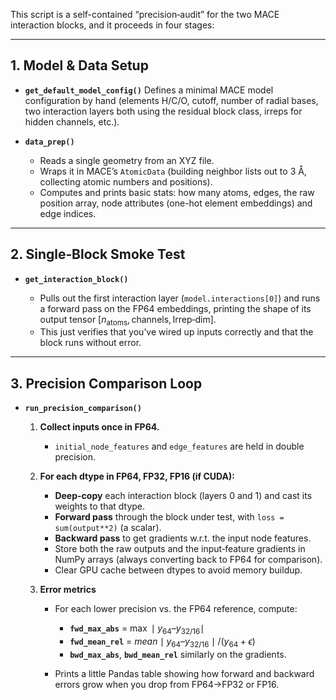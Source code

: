 This script is a self-contained “precision‐audit” for the two MACE interaction blocks, and it proceeds in four stages:

---

## 1. Model & Data Setup

* **`get_default_model_config()`**
  Defines a minimal MACE model configuration by hand (elements H/C/O, cutoff, number of radial bases, two interaction layers both using the residual block class, irreps for hidden channels, etc.).
* **`data_prep()`**

  * Reads a single geometry from an XYZ file.
  * Wraps it in MACE’s `AtomicData` (building neighbor lists out to 3 Å, collecting atomic numbers and positions).
  * Computes and prints basic stats: how many atoms, edges, the raw position array, node attributes (one-hot element embeddings) and edge indices.

---

## 2. Single‐Block Smoke Test

* **`get_interaction_block()`**

  * Pulls out the first interaction layer (`model.interactions[0]`) and runs a forward pass on the FP64 embeddings, printing the shape of its output tensor $[n_\text{atoms},\,\text{channels},\,\text{Irrep‐dim}]$.
  * This just verifies that you’ve wired up inputs correctly and that the block runs without error.

---

## 3. Precision Comparison Loop

* **`run_precision_comparison()`**

  1. **Collect inputs once in FP64.**

     * `initial_node_features` and `edge_features` are held in double precision.
  2. **For each dtype in FP64, FP32, FP16 (if CUDA):**

     * **Deep-copy** each interaction block (layers 0 and 1) and cast its weights to that dtype.
     * **Forward pass** through the block under test, with `loss = sum(output**2)` (a scalar).
     * **Backward pass** to get gradients w\.r.t. the input node features.
     * Store both the raw outputs and the input‐feature gradients in NumPy arrays (always converting back to FP64 for comparison).
     * Clear GPU cache between dtypes to avoid memory buildup.
  3. **Error metrics**

     * For each lower precision vs. the FP64 reference, compute:

       * **`fwd_max_abs`** = $\max \mid y_{64} – y_{32/16} \mid$
       * **`fwd_mean_rel`** = $mean \mid y_{64} – y_{32/16} \mid / (y_{64} + \epsilon )$
       * **`bwd_max_abs`**, **`bwd_mean_rel`** similarly on the gradients.
     * Prints a little Pandas table showing how forward and backward errors grow when you drop from FP64→FP32 or FP16.
